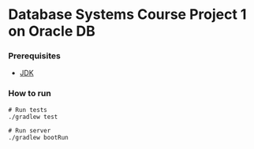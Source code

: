 Database Systems Course Project 1 on Oracle DB
========================================

### Prerequisites

* [JDK](http://www.oracle.com/technetwork/java/javase/downloads/index.html)

### How to run

```
# Run tests
./gradlew test

# Run server
./gradlew bootRun
```
